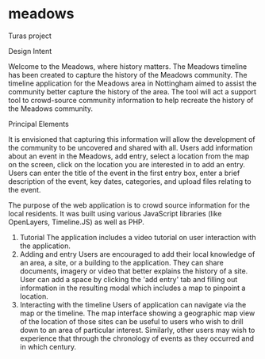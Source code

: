 # meadows
Turas project

Design Intent

Welcome to the Meadows, where history matters. The Meadows timeline has been created to capture the history of the Meadows community. The timeline application for the Meadows area in Nottingham aimed to assist the community better capture the history of the area. The tool will act a support tool to crowd-source community information to help recreate the history of the Meadows community.


Principal Elements

It is envisioned that capturing this information will allow the development of the community to be uncovered and shared with all. Users add information about an event in the Meadows, add entry, select a location from the map on the screen, click on the location you are interested in to add an entry. Users can enter the title of the event in the first entry box, enter a brief description of the event, key dates, categories, and upload files relating to the event.

The purpose of the web application is to crowd source information for the local residents. It was built using various JavaScript libraries (like OpenLayers, Timeline.JS) as well as PHP.
1. Tutorial
The application includes a video tutorial on user interaction with the application.
2. Adding and entry
Users are encouraged to add their local knowledge of an area, a site, or a building to the application. They can share documents, imagery or video that better explains the history of a site. User can add a space by clicking the 'add entry' tab and filling out information in the resulting modal which includes a map to pinpoint a location.
3. Interacting with the timeline
Users of application can navigate via the map or the timeline. The map interface showing a geographic map view of the location of those sites can be useful to users who wish to drill down to an area of particular interest. Similarly, other users may wish to experience that through the chronology of events as they occurred and in which century.
